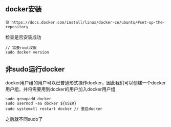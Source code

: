 ## docker安装
```
见 https://docs.docker.com/install/linux/docker-ce/ubuntu/#set-up-the-repository
```

检查是否安装成功
```
// 需要root权限
sudo docker version
```

## 非sudo运行docker
docker用户组的用户可以已普通形式操作docker，因此我们可以创建一个docker用户组，并将需要用到docker的用户加入docker用户组
```
sudo groupadd docker
sudo usermod -aG docker ${USER}
sudo systemctl restart docker // 重启docker
```
之后就不同sudo了
